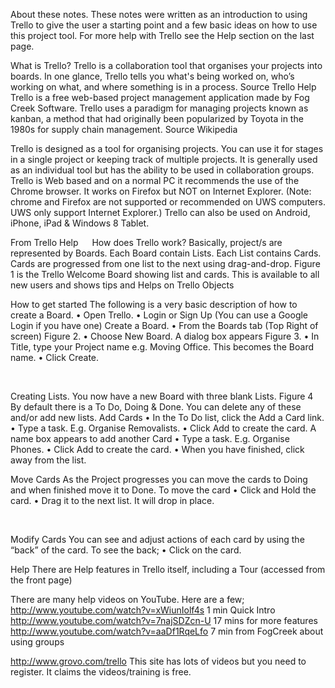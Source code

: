 About these notes.
These notes were written as an introduction to using Trello to give the user a starting point and a few basic ideas on how to use this project tool. 
For more help with Trello see the Help section on the last page.

What is Trello?
Trello is a collaboration tool that organises your projects into boards. In one glance, Trello tells you what's being worked on, who’s working on what, and where something is in a process. Source Trello Help
Trello is a free web-based project management application made by Fog Creek Software.
Trello uses a paradigm for managing projects known as kanban, a method that had originally been popularized by Toyota in the 1980s for supply chain management. Source Wikipedia

Trello is designed as a tool for organising projects. You can use it for stages in a single project or keeping track of multiple projects. It is generally used as an individual tool but has the ability to be used in collaboration groups.
Trello is Web based and on a normal PC it recommends the use of the Chrome browser. It works on Firefox but NOT on Internet Explorer. (Note: chrome and Firefox are not supported or recommended on UWS computers. UWS only support Internet Explorer.) 
Trello can also be used on Android, iPhone, iPad & Windows 8 Tablet.


From Trello Help  
How does Trello work?
Basically, project/s are represented by Boards. 
Each Board contain Lists.  Each List contains Cards. 
Cards are progressed from one list to the next using drag-and-drop.
Figure 1 is the Trello Welcome Board showing list and cards. This is available to all new users and shows tips and Helps on Trello Objects



How to get started
The following is a very basic description of how to create a Board.
•	Open Trello.
•	Login or Sign Up (You can use a Google Login if you have one)
Create a Board.
•	From the Boards tab (Top Right of screen) Figure 2.
•	Choose New Board. A dialog box appears Figure 3.
•	In Title, type your Project name e.g. Moving Office. This becomes the Board name. 
•	Click Create.















 











Creating Lists.
You now have a new Board with three blank Lists. Figure 4
By default there is a To Do, Doing & Done. You can delete any of these and/or add new lists. 
Add Cards
•	In the To Do list, click the Add a Card link. 
•	Type a task. E.g. Organise Removalists.
•	Click Add to create the card. A name box appears to add another Card
•	Type a task. E.g. Organise Phones.
•	Click Add to create the card. 
•	When you have finished, click away from the list.

Move Cards
As the Project progresses you can move the cards to Doing and when finished move it to Done. To move the card
•	Click and Hold the card.
•	Drag it to the next list. It will drop in place.





 

Modify Cards
You can see and adjust actions of each card by using the “back” of the card. To see the back; 
•	Click on the card.



Help
There are Help features in Trello itself, including a Tour (accessed from the 
front page)

There are many help videos on YouTube. Here are a few;
http://www.youtube.com/watch?v=xWiunIolf4s	1 min Quick Intro
http://www.youtube.com/watch?v=7najSDZcn-U	17 mins for more features
http://www.youtube.com/watch?v=aaDf1RqeLfo	7 min from FogCreek about using groups

http://www.grovo.com/trello This site has lots of videos but you need to register. It claims the videos/training is free.


